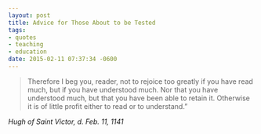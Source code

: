 ```yaml
---
layout: post
title: Advice for Those About to be Tested
tags:
- quotes
- teaching
- education
date: 2015-02-11 07:37:34 -0600
---
```


<blockquote class="big">Therefore I beg you, reader, not to rejoice too greatly if you have read much, but if you have understood much. Nor that you have understood much, but that you have been able to retain it. Otherwise it is of little profit either to read or to understand.”
</blockquote>

<cite class="big">Hugh of Saint Victor, d. Feb. 11, 1141</cite>


